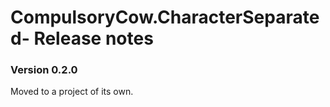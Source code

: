 CompulsoryCow.CharacterSeparated- Release notes
====================

### Version 0.2.0
Moved to a project of its own.
